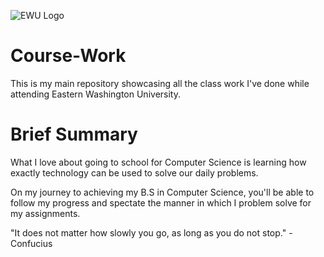 ![EWU Logo](https://i.ibb.co/Pc7HzNk/1200px-Eastern-Washington-University-Seal-svg-34.png)


# Course-Work
 This is my main repository showcasing all the class work I've done while attending Eastern Washington University.


# Brief Summary
 What I love about going to school for Computer Science is learning how exactly technology can be used to solve our daily problems. 
 
 On my journey to achieving my B.S in Computer Science, you'll be able to follow my progress and spectate the manner in which I problem solve for my assignments. 
 
 "It does not matter how slowly you go, as long as you do not stop." 
                                                            -Confucius
 
 